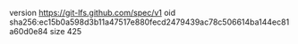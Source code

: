 version https://git-lfs.github.com/spec/v1
oid sha256:ec15b0a598d3b11a47517e880fecd2479439ac78c506614ba144ec81a60d0e84
size 425
